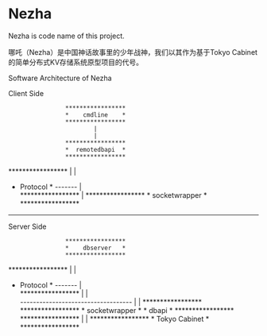 Nezha
=====

Nezha is code name of this project.

哪吒（Nezha）是中国神话故事里的少年战神，我们以其作为基于Tokyo Cabinet的简单分布式KV存储系统原型项目的代号。

Software Architecture of Nezha

Client Side

                    *****************
                    *    cmdline    *
                    *****************
                            |
                            |
                    *****************
                    *  remotedbapi  *
                    *****************
   *****************       |   |
   *   Protocol    * -------   |                            
   *****************           |
                    *****************
                    * socketwrapper *
                    *****************
                    
                                                
---------------------------------------------------------------------

Server Side

                    *****************
                    *    dbserver   *
                    *****************                    
   *****************       |   |
   *   Protocol    * -------   |                            
   *****************           |
                               |                            
              -----------------------------------
              |                                 |
      *****************                 *****************
      * socketwrapper *                 *     dbapi     *
      *****************                 *****************
                                                |
                                                |
                                        *****************
                                        * Tokyo Cabinet *
                                        *****************                    
